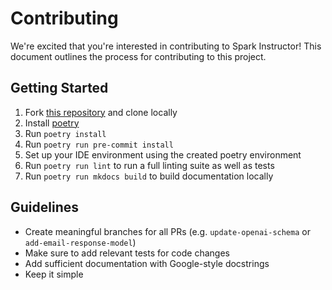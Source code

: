 # Contributing

We're excited that you're interested in contributing to Spark Instructor! This document outlines the process for contributing to this project.

## Getting Started
1. Fork [this repository](https://github.com/TJC-LP/spark-instructor) and clone locally 
2. Install [poetry](https://python-poetry.org/)
3. Run `poetry install`
4. Run `poetry run pre-commit install`
5. Set up your IDE environment using the created poetry environment
6. Run `poetry run lint` to run a full linting suite as well as tests
7. Run `poetry run mkdocs build` to build documentation locally

## Guidelines
- Create meaningful branches for all PRs (e.g. `update-openai-schema` or `add-email-response-model`)
- Make sure to add relevant tests for code changes
- Add sufficient documentation with Google-style docstrings
- Keep it simple